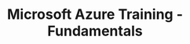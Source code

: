 ---
title: "Microsoft Azure Training - Fundamentals"
draft: false
# page title background image
bg_image: ""
# meta description
description : "We offer official Azure training and certifications for all levels, from architecting and administration to DevOps."
---